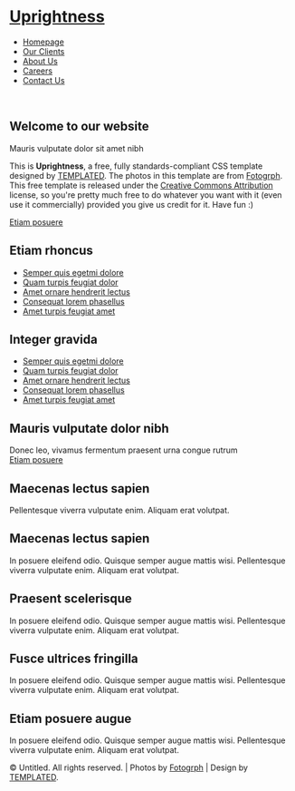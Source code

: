 <!DOCTYPE html PUBLIC "-//W3C//DTD XHTML 1.0 Strict//EN" "http://www.w3.org/TR/xhtml1/DTD/xhtml1-strict.dtd">
<!--
Design by TEMPLATED
http://templated.co
Released for free under the Creative Commons Attribution License

Name       : Uprightness 
Description: A two-column, fixed-width design with dark color scheme.
Version    : 1.0
Released   : 20130920

-->
<html xmlns="http://www.w3.org/1999/xhtml">
<head>
<meta http-equiv="Content-Type" content="text/html; charset=utf-8" />
<title></title>
<meta name="keywords" content="" />
<meta name="description" content="" />
<link href="http://fonts.googleapis.com/css?family=Open+Sans:400,300,600,700,800" rel="stylesheet" />
<link href="default.css" rel="stylesheet" type="text/css" media="all" />
<link href="fonts.css" rel="stylesheet" type="text/css" media="all" />

<!--[if IE 6]><link href="default_ie6.css" rel="stylesheet" type="text/css" /><![endif]-->

</head>
<body>
<div id="header-wrapper">
	<div id="header" class="container">
		<div id="logo">
			<h1><a href="#">Uprightness</a></h1>
		</div>
		<div id="menu">
			<ul>
				<li class="current_page_item"><a href="#" accesskey="1" title="">Homepage</a></li>
				<li><a href="#" accesskey="2" title="">Our Clients</a></li>
				<li><a href="#" accesskey="3" title="">About Us</a></li>
				<li><a href="#" accesskey="4" title="">Careers</a></li>
				<li><a href="#" accesskey="5" title="">Contact Us</a></li>
			</ul>
		</div>
	</div>
</div>
<div id="featured">&nbsp;</div>
<div id="wrapper">
	<div id="page" class="container">
		<div id="content">
			<div class="title">
				<h2>Welcome to our website</h2>
				<span class="byline">Mauris vulputate dolor sit amet nibh</span> </div>
			<p>This is <strong>Uprightness</strong>, a free, fully standards-compliant CSS template designed by <a href="http://templated.co" rel="nofollow">TEMPLATED</a>. The photos in this template are from <a href="http://fotogrph.com/"> Fotogrph</a>. This free template is released under the <a href="http://templated.co/license">Creative Commons Attribution</a> license, so you're pretty much free to do whatever you want with it (even use it commercially) provided you give us credit for it. Have fun :) </p>
			<a href="#" class="button">Etiam posuere</a> </div>
		<div id="sidebar">
			<div id="stwo-col">
				<div class="sbox1">
					<h2>Etiam rhoncus</h2>
					<ul class="style2">
						<li><a href="#">Semper quis egetmi dolore</a></li>
						<li><a href="#">Quam turpis feugiat dolor</a></li>
						<li><a href="#">Amet ornare hendrerit lectus</a></li>
						<li><a href="#">Consequat lorem phasellus</a></li>
						<li><a href="#">Amet turpis feugiat amet</a></li>
					</ul>
				</div>
				<div class="sbox2">
					<h2>Integer gravida</h2>
					<ul class="style2">
						<li><a href="#">Semper quis egetmi dolore</a></li>
						<li><a href="#">Quam turpis feugiat dolor</a></li>
						<li><a href="#">Amet ornare hendrerit lectus</a></li>
						<li><a href="#">Consequat lorem phasellus</a></li>
						<li><a href="#">Amet turpis feugiat amet</a></li>
					</ul>
				</div>
			</div>
		</div>
	</div>
	<div id="banner-wrapper">
		<div id="banner" class="container">
			<div class="box-left">
				<h2>Mauris vulputate dolor nibh</h2>
				<span>Donec leo, vivamus fermentum praesent urna congue rutrum</span> </div>
			<div class="box-right"> <a href="#" class="button button-big">Etiam posuere</a></div>
		</div>
	</div>
	<div id="featured-wrapper">
		<div id="featured" class="container">
			<div class="major">
				<h2>Maecenas lectus sapien</h2>
				<span class="byline">Pellentesque viverra vulputate enim. Aliquam erat volutpat.</span> </div>
			<div class="column1"> <span class="icon icon-gift"></span>
				<div class="title">
					<h2>Maecenas lectus sapien</h2>
				</div>
				<p>In posuere eleifend odio. Quisque semper augue mattis wisi. Pellentesque viverra vulputate enim. Aliquam erat volutpat.</p>
			</div>
			<div class="column2"> <span class="icon icon-glass"></span>
				<div class="title">
					<h2>Praesent scelerisque</h2>
				</div>
				<p>In posuere eleifend odio. Quisque semper augue mattis wisi. Pellentesque viverra vulputate enim. Aliquam erat volutpat.</p>
			</div>
			<div class="column3"> <span class="icon icon-music"></span>
				<div class="title">
					<h2>Fusce ultrices fringilla</h2>
				</div>
				<p>In posuere eleifend odio. Quisque semper augue mattis wisi. Pellentesque viverra vulputate enim. Aliquam erat volutpat.</p>
			</div>
			<div class="column4"> <span class="icon icon-group"></span>
				<div class="title">
					<h2>Etiam posuere augue</h2>
				</div>
				<p>In posuere eleifend odio. Quisque semper augue mattis wisi. Pellentesque viverra vulputate enim. Aliquam erat volutpat.</p>
			</div>
		</div>
	</div>
</div>
<div id="copyright" class="container">
	<p>&copy; Untitled. All rights reserved. | Photos by <a href="http://fotogrph.com/">Fotogrph</a> | Design by <a href="http://templated.co" rel="nofollow">TEMPLATED</a>.</p>
</div>
</body>
</html>
